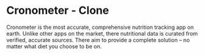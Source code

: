 # Cronometer - Clone
Cronometer is the most accurate, comprehensive nutrition tracking app on earth. Unlike other apps on the market, there nutritional data is curated from verified, accurate sources. There aim to provide a complete solution – no matter what diet you choose to be on.
